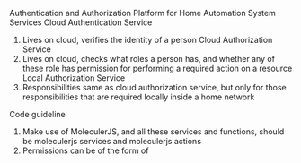 Authentication and Authorization Platform for Home Automation System
Services
Cloud Authentication Service
1.	Lives on cloud, verifies the identity of a person
Cloud Authorization Service
1.	Lives on cloud, checks what roles a person has, and whether any of these role
has permission for performing a required action on a resource
Local Authorization Service
1.	Responsibilities same as cloud authorization service, but only for those responsibilities that are
required locally inside a home network

Code guideline
1.	Make use of MoleculerJS, and all these services and functions, should be moleculerjs services and
moleculerjs actions
2.	Permissions can be of the form of